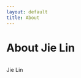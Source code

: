 ```yaml
---
layout: default
title: About
---
```


<div class="post">
	<h1 class="pageTitle">About Jie Lin</h1>
	<img src="{{ '/assets/img/touring.jpg' | prepend: site.baseurl }}" alt=""> 
	<p class="intro">Jie Lin</p>
	
</div>
